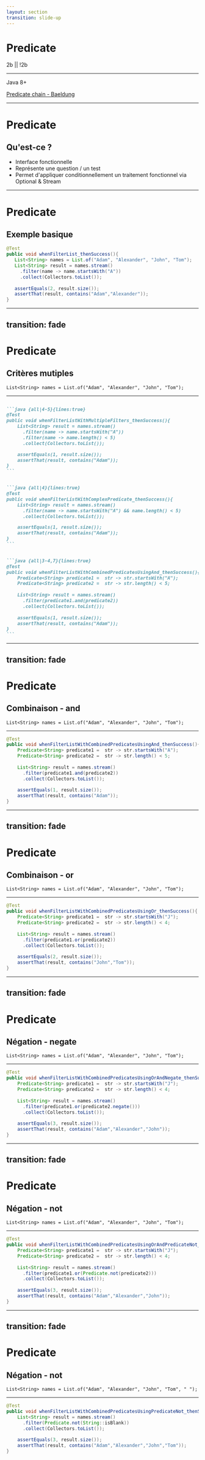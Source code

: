 ```yaml
---
layout: section
transition: slide-up
---
```


# Predicate

2b || !2b

<hr>

Java 8+

<!-- footer -->
[Predicate chain - Baeldung](https://www.baeldung.com/java-predicate-chain)

---

# Predicate

## Qu'est-ce ? 

- Interface fonctionnelle 
- Représente une question / un test
- Permet d'appliquer conditionnellement un traitement fonctionnel via Optional & Stream

---

# Predicate

## Exemple basique

```java {all|5|all}{lines:true}
@Test
public void whenFilterList_thenSuccess(){
   List<String> names = List.of("Adam", "Alexander", "John", "Tom");
   List<String> result = names.stream()
     .filter(name -> name.startsWith("A"))
     .collect(Collectors.toList());
   
   assertEquals(2, result.size());
   assertThat(result, contains("Adam","Alexander"));
}
```

---
transition: fade
---

# Predicate

## Critères mutiples    

```java{all}{lines:true}
List<String> names = List.of("Adam", "Alexander", "John", "Tom");
```

<hr/>

````md magic-move

```java {all|4-5}{lines:true}
@Test
public void whenFilterListWithMultipleFilters_thenSuccess(){
    List<String> result = names.stream()
      .filter(name -> name.startsWith("A"))
      .filter(name -> name.length() < 5)
      .collect(Collectors.toList());

    assertEquals(1, result.size());
    assertThat(result, contains("Adam"));
}
```


```java {all|4}{lines:true}
@Test
public void whenFilterListWithComplexPredicate_thenSuccess(){
    List<String> result = names.stream()
      .filter(name -> name.startsWith("A") && name.length() < 5)
      .collect(Collectors.toList());

    assertEquals(1, result.size());
    assertThat(result, contains("Adam"));
}
```


```java {all|3-4,7}{lines:true}
@Test
public void whenFilterListWithCombinedPredicatesUsingAnd_thenSuccess(){
    Predicate<String> predicate1 =  str -> str.startsWith("A");
    Predicate<String> predicate2 =  str -> str.length() < 5;
  
    List<String> result = names.stream()
      .filter(predicate1.and(predicate2))
      .collect(Collectors.toList());
        
    assertEquals(1, result.size());
    assertThat(result, contains("Adam"));
}
```


````

---
transition: fade
---

# Predicate

## Combinaison - and

```java{all}{lines:true}
List<String> names = List.of("Adam", "Alexander", "John", "Tom");
```

<hr/>


```java {7}{lines:true}
@Test
public void whenFilterListWithCombinedPredicatesUsingAnd_thenSuccess(){
    Predicate<String> predicate1 =  str -> str.startsWith("A");
    Predicate<String> predicate2 =  str -> str.length() < 5;
  
    List<String> result = names.stream()
      .filter(predicate1.and(predicate2))
      .collect(Collectors.toList());
        
    assertEquals(1, result.size());
    assertThat(result, contains("Adam"));
}
```

---
transition: fade
---


# Predicate

## Combinaison - or

```java{all}{lines:true}
List<String> names = List.of("Adam", "Alexander", "John", "Tom");
```

<hr/>


```java {7}{lines:true}
@Test
public void whenFilterListWithCombinedPredicatesUsingOr_thenSuccess(){
    Predicate<String> predicate1 =  str -> str.startsWith("J");
    Predicate<String> predicate2 =  str -> str.length() < 4;
    
    List<String> result = names.stream()
      .filter(predicate1.or(predicate2))
      .collect(Collectors.toList());
    
    assertEquals(2, result.size());
    assertThat(result, contains("John","Tom"));
}
```

---
transition: fade
---


# Predicate

## Négation - negate

```java{all}{lines:true}
List<String> names = List.of("Adam", "Alexander", "John", "Tom");
```

<hr/>


```java {7}{lines:true}
@Test
public void whenFilterListWithCombinedPredicatesUsingOrAndNegate_thenSuccess(){
    Predicate<String> predicate1 =  str -> str.startsWith("J");
    Predicate<String> predicate2 =  str -> str.length() < 4;
    
    List<String> result = names.stream()
      .filter(predicate1.or(predicate2.negate()))
      .collect(Collectors.toList());
    
    assertEquals(3, result.size());
    assertThat(result, contains("Adam","Alexander","John"));
}
```

---
transition: fade
---


# Predicate

## Négation - not

```java{all}{lines:true}
List<String> names = List.of("Adam", "Alexander", "John", "Tom");
```

<hr/>


```java {7}{lines:true}
@Test
public void whenFilterListWithCombinedPredicatesUsingOrAndPredicateNot_thenSuccess(){
    Predicate<String> predicate1 =  str -> str.startsWith("J");
    Predicate<String> predicate2 =  str -> str.length() < 4;
    
    List<String> result = names.stream()
      .filter(predicate1.or(Predicate.not(predicate2)))
      .collect(Collectors.toList());
    
    assertEquals(3, result.size());
    assertThat(result, contains("Adam","Alexander","John"));
}
```

---
transition: fade
---


# Predicate

## Négation - not

```java{all}{lines:true}
List<String> names = List.of("Adam", "Alexander", "John", "Tom", " ");
```

<hr/>


```java {4}{lines:true}
@Test
public void whenFilterListWithCombinedPredicatesUsingPredicateNot_thenSuccess(){
    List<String> result = names.stream()
      .filter(Predicate.not(String::isBlank))
      .collect(Collectors.toList());
    
    assertEquals(3, result.size());
    assertThat(result, contains("Adam","Alexander","John","Tom"));
}
```
